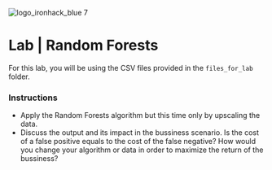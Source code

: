 ![logo_ironhack_blue 7](https://user-images.githubusercontent.com/23629340/40541063-a07a0a8a-601a-11e8-91b5-2f13e4e6b441.png)

# Lab | Random Forests

For this lab, you will be using the CSV files provided in the `files_for_lab` folder.

### Instructions

- Apply the Random Forests algorithm but this time only by upscaling the data.
- Discuss the output and its impact in the bussiness scenario. Is the cost of a false positive equals to the cost of the false negative? How would you change your algorithm or data in order to maximize the return of the bussiness?
